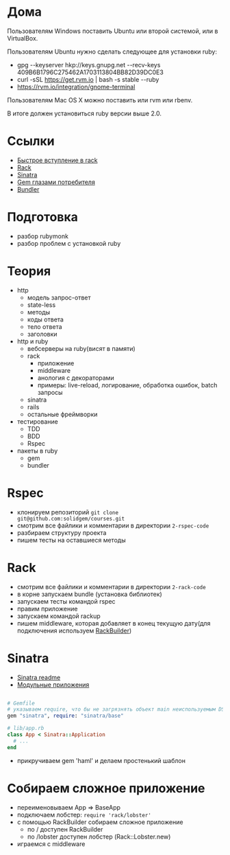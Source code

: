 # Дома

Пользователям Windows поставить Ubuntu или второй системой, или в VirtualBox.

Пользователям Ubuntu нужно сделать следующее для установки ruby:

* gpg --keyserver hkp://keys.gnupg.net --recv-keys 409B6B1796C275462A1703113804BB82D39DC0E3
* curl -sSL https://get.rvm.io | bash -s stable --ruby
* https://rvm.io/integration/gnome-terminal

Пользователям Mac OS X можно поставить или rvm или rbenv.

В итоге должен установиться ruby версии выше 2.0.

# Ссылки

* [Быстрое вступление в rack](http://habrahabr.ru/post/131429/)
* [Rack](http://rack.github.io/)
* [Sinatra](http://www.sinatrarb.com/)
* [Gem глазами потребителя](http://nashbridges.me/gem-for-end-user)
* [Bundler](http://bundler.io/)

# Подготовка

* разбор rubymonk
* разбор проблем с установкой ruby

# Теория

* http
  * модель запрос-ответ
  * state-less
  * методы
  * коды ответа
  * тело ответа
  * заголовки
* http и ruby
  * вебсерверы на ruby(висят в памяти)
  * rack
    * приложение
    * middleware
    * анология с декораторами
    * примеры: live-reload, логирование, обработка ошибок, batch запросы
  * sinatra
  * rails
  * остальные фреймворки
* тестирование
  * TDD
  * BDD
  * Rspec
* пакеты в ruby
  * gem
  * bundler

# Rspec

* клонируем репозиторий `git clone git@github.com:solidgem/courses.git`
* смотрим все файлики и комментарии в директории `2-rspec-code`
* разбираем структуру проекта
* пишем тесты на оставшиеся методы

# Rack

* смотрим все файлики и комментарии в директории `2-rack-code`
* в корне запускаем bundle (установка библиотек)
* запускаем тесты командой rspec
* правим приложение
* запускаем командой rackup
* пишем middleware, которая добавляет в конец текущую дату(для подключения используем [RackBuilder](https://github.com/rack/rack/blob/master/lib/rack/builder.rb))

# Sinatra

* [Sinatra readme](https://github.com/sinatra/sinatra)
* [Модульные приложения](https://github.com/sinatra/sinatra#sinatrabase---middleware-libraries-and-modular-apps)

``` ruby

# Gemfile
# указываем require, что бы не загрязнять объект main неиспользуемым DSL.
gem "sinatra", require: "sinatra/base"

# lib/app.rb
class App < Sinatra::Application
  # ...
end
```

* прикручиваем gem 'haml' и делаем простенький шаблон

# Собираем сложное приложение

* переименовываем App => BaseApp
* подключаем лобстер: `require 'rack/lobster'`
* с помощью RackBuilder собираем сложное приложение
  * по / доступен RackBuilder
  * по /lobster доступен лобстер  (Rack::Lobster.new)
* играемся с middleware
